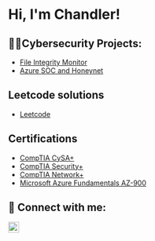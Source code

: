 <h1>Hi, I'm Chandler! <br/>
<h2>👨‍💻Cybersecurity Projects:</h2>
  
  - [File Integrity Monitor](https://github.com/4am-walking/File-Integrity-Monitor.git)
  - [Azure SOC and Honeynet](https://github.com/4am-walking/Azure-SOC-Honeynet.git)

<h2>Leetcode solutions</h2>

  - [Leetcode](https://github.com/4am-walking/leetcode-solutions.git)

<h2>Certifications</h2>

  - [CompTIA CySA+](https://www.credly.com/badges/bf2b1be6-22c5-4a93-bef9-676585c50b36/public_url)
  - [CompTIA Security+](https://www.credly.com/badges/438394c8-5c58-4652-a564-96ed83d5429a/public_url)
  - [CompTIA Network+](https://www.credly.com/badges/dc63be2b-33b0-4bb5-af5b-2d5288d6fb9f/public_url)
  - [Microsoft Azure Fundamentals AZ-900](https://www.credly.com/badges/cb040e6d-53f0-4da1-a348-511711669504/public_url)

<h2> 🤳 Connect with me:</h2>

[<img align="left" alt="ChandlerMatheny | LinkedIn" width="22px" src="https://cdn.jsdelivr.net/npm/simple-icons@v3/icons/linkedin.svg" />][linkedin]

[linkedin]: https://linkedin.com/in/chandler-matheny
